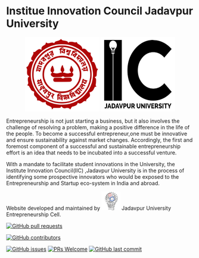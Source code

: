 # Institue Innovation Council Jadavpur University



<p align="center">
<a href="http://www.jaduniv.edu.in/"><img src="https://github.com/jadavpur-university-ed-cell/IICJadavpurUniversity/blob/master/assets/img/logo/julogo.png" width="200" height="200"></img></a>
<img src="https://github.com/jadavpur-university-ed-cell/IICJadavpurUniversity/blob/master/assets/img/logo/iic_logo_converted.jpg" width="200" height="200"></img></p>



Entrepreneurship is not just starting a business, but it also involves the challenge of resolving a problem, making a positive difference in the life of the people. To become a successful entrepreneur,one must be innovative and ensure sustainability against market changes. 
Accordingly, the first and foremost component of a successful and sustainable entrepreneurship effort is an idea that needs to be incubated into a successful venture.

With a mandate  to  facilitate  student  innovations  in  the  University, the Institute Innovation Council(IIC) ,Jadavpur University is in the process of identifying some prospective innovators who  would  be  exposed  to  the  Entrepreneurship  and  Startup  eco-system  in  India  and  abroad.

Website developed and maintained by <a href="https://www.juecell.in/"><img src="https://github.com/jadavpur-university-ed-cell/IICJadavpurUniversity/blob/master/assets/img/logo/ecelljulogo.png" width="50" height="50"></img></a> Jadavpur University Entrepreneurship Cell.

<a href="https://github.com/jadavpur-university-ed-cell/IICJadavpurUniversity/pulls">![GitHub pull requests](https://img.shields.io/github/issues-pr-raw/jadavpur-university-ed-cell/IICJadavpurUniversity?logo=git&logoColor=white)</a> 

<a href="#">![GitHub contributors](https://img.shields.io/github/contributors/jadavpur-university-ed-cell/IICJadavpurUniversity?logo=github)</a>

[![GitHub issues](https://img.shields.io/github/issues/jadavpur-university-ed-cell/IICJadavpurUniversity?logo=github)](https://github.com/jadavpur-university-ed-cell/IICJadavpurUniversity/issues) 
[![PRs Welcome](https://img.shields.io/badge/PRs-welcome-brightgreen.svg?style=flat&logo=git&logoColor=white)](https://github.com/jadavpur-university-ed-cell) 
[![GitHub last commit](https://img.shields.io/github/last-commit/jadavpur-university-ed-cell/IICJadavpurUniversity?logo=github)](https://github.com/jadavpur-university-ed-cell)


